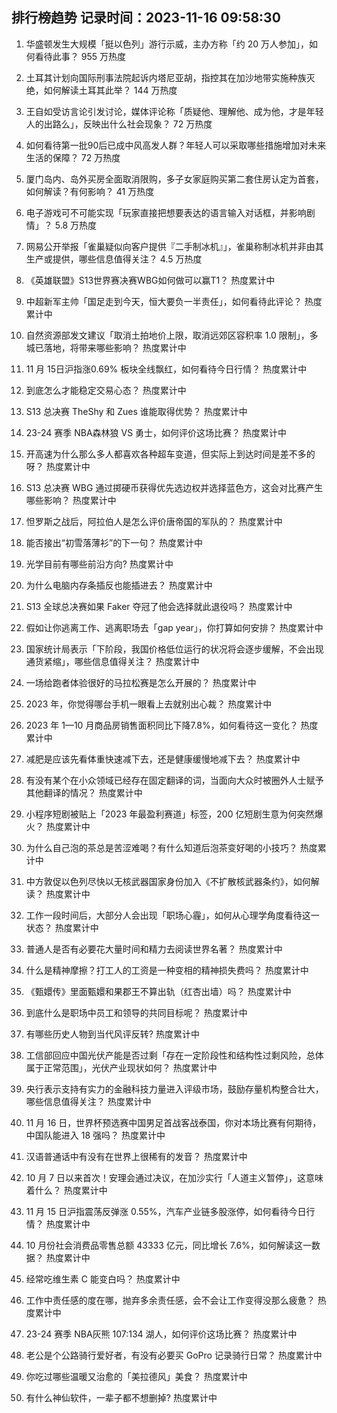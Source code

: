 
## 排行榜趋势 记录时间：2023-11-16 09:58:30
  
  1. 华盛顿发生大规模「挺以色列」游行示威，主办方称「约 20 万人参加」，如何看待此事？ 955 万热度
    
  2. 土耳其计划向国际刑事法院起诉内塔尼亚胡，指控其在加沙地带实施种族灭绝，如何解读土耳其此举？ 144 万热度
    
  3. 王自如受访言论引发讨论，媒体评论称「质疑他、理解他、成为他，才是年轻人的出路么」，反映出什么社会现象？ 72 万热度
    
  4. 如何看待第一批90后已成中风高发人群？年轻人可以采取哪些措施增加对未来生活的保障？ 72 万热度
    
  5. 厦门岛内、岛外买房全面取消限购，多子女家庭购买第二套住房认定为首套，如何解读？有何影响？ 41 万热度
    
  6. 电子游戏可不可能实现「玩家直接把想要表达的语言输入对话框，并影响剧情」？ 5.8 万热度
    
  7. 网易公开举报「雀巢疑似向客户提供『二手制冰机』」，雀巢称制冰机并非由其生产或提供，哪些信息值得关注？ 4.5 万热度
    
  8. 《英雄联盟》S13世界赛决赛WBG如何做可以赢T1？ 热度累计中
    
  9. 中超新军主帅「国足走到今天，恒大要负一半责任」，如何看待此评论？ 热度累计中
    
  10. 自然资源部发文建议「取消土拍地价上限，取消远郊区容积率 1.0 限制」，多城已落地，将带来哪些影响？ 热度累计中
    
  11. 11 月 15日沪指涨0.69% 板块全线飘红，如何看待今日行情？ 热度累计中
    
  12. 到底怎么才能稳定交易心态？ 热度累计中
    
  13. S13 总决赛 TheShy 和 Zues 谁能取得优势？ 热度累计中
    
  14. 23-24 赛季 NBA森林狼 VS 勇士，如何评价这场比赛？ 热度累计中
    
  15. 开高速为什么那么多人都喜欢各种超车变道，但实际上到达时间是差不多的呀？ 热度累计中
    
  16. S13 总决赛 WBG 通过掷硬币获得优先选边权并选择蓝色方，这会对比赛产生哪些影响？ 热度累计中
    
  17. 怛罗斯之战后，阿拉伯人是怎么评价唐帝国的军队的？ 热度累计中
    
  18. 能否接出“初雪落薄衫”的下一句？ 热度累计中
    
  19. 光学目前有哪些前沿方向? 热度累计中
    
  20. 为什么电脑内存条插反也能插进去？ 热度累计中
    
  21. S13 全球总决赛如果 Faker 夺冠了他会选择就此退役吗？ 热度累计中
    
  22. 假如让你逃离工作、逃离职场去「gap year」，你打算如何安排？ 热度累计中
    
  23. 国家统计局表示「下阶段，我国价格低位运行的状况将会逐步缓解，不会出现通货紧缩」，哪些信息值得关注？ 热度累计中
    
  24. 一场给跑者体验很好的马拉松赛是怎么开展的？ 热度累计中
    
  25. 2023 年，你觉得哪台手机一眼看上去就别出心裁？ 热度累计中
    
  26. 2023 年 1—10 月商品房销售面积同比下降7.8%，如何看待这一变化？ 热度累计中
    
  27. 减肥是应该先看体重快速减下去，还是健康缓慢地减下去？ 热度累计中
    
  28. 有没有某个在小众领域已经存在固定翻译的词，当面向大众时被圈外人士赋予其他翻译的情况？ 热度累计中
    
  29. 小程序短剧被贴上「2023 年最盈利赛道」标签，200 亿短剧生意为何突然爆火？ 热度累计中
    
  30. 为什么自己泡的茶总是苦涩难喝？有什么知道后泡茶变好喝的小技巧？ 热度累计中
    
  31. 中方敦促以色列尽快以无核武器国家身份加入《不扩散核武器条约》，如何解读？ 热度累计中
    
  32. 工作一段时间后，大部分人会出现「职场心霾」，如何从心理学角度看待这一状态？ 热度累计中
    
  33. 普通人是否有必要花大量时间和精力去阅读世界名著？ 热度累计中
    
  34. 什么是精神摩擦？打工人的工资是一种变相的精神损失费吗？ 热度累计中
    
  35. 《甄嬛传》里面甄嬛和果郡王不算出轨（红杏出墙）吗？ 热度累计中
    
  36. 到底什么是职场中员工和领导的共同目标呢？ 热度累计中
    
  37. 有哪些历史人物到当代风评反转? 热度累计中
    
  38. 工信部回应中国光伏产能是否过剩「存在一定阶段性和结构性过剩风险，总体属于正常范围」，光伏产业现状如何？ 热度累计中
    
  39. 央行表示支持有实力的金融科技力量进入评级市场，鼓励存量机构整合壮大，哪些信息值得关注？ 热度累计中
    
  40. 11 月 16 日，世界杯预选赛中国男足首战客战泰国，你对本场比赛有何期待，中国队能进入 18 强吗？ 热度累计中
    
  41. 汉语普通话中有没有在世界上很稀有的发音？ 热度累计中
    
  42. 10 月 7 日以来首次！安理会通过决议，在加沙实行「人道主义暂停」，这意味着什么？ 热度累计中
    
  43. 11 月 15 日沪指震荡反弹涨 0.55%，汽车产业链多股涨停，如何看待今日行情？ 热度累计中
    
  44. 10 月份社会消费品零售总额 43333 亿元，同比增长 7.6%，如何解读这一数据？ 热度累计中
    
  45. 经常吃维生素 C 能变白吗？ 热度累计中
    
  46. 工作中责任感的度在哪，抛弃多余责任感，会不会让工作变得没那么疲惫？ 热度累计中
    
  47. 23-24 赛季 NBA灰熊 107:134 湖人，如何评价这场比赛？ 热度累计中
    
  48. 老公是个公路骑行爱好者，有没有必要买 GoPro 记录骑行日常？ 热度累计中
    
  49. 你吃过哪些温暖又治愈的「美拉德风」美食？ 热度累计中
    
  50. 有什么神仙软件，一辈子都不想删掉? 热度累计中
    